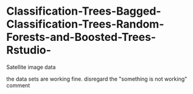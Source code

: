 # Classification-Trees-Bagged-Classification-Trees-Random-Forests-and-Boosted-Trees-Rstudio-
Satellite image data

the data sets are working fine. disregard the "something is not working" comment
